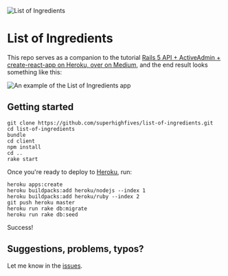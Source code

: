 ![List of Ingredients](https://i.imgur.com/30bgJWe.png)

# List of Ingredients

This repo serves as a companion to the tutorial [Rails 5 API + ActiveAdmin + create-react-app on Heroku, over on Medium](https://medium.com/superhighfives/), and the end result looks something like this:

![An example of the List of Ingredients app](http://i.imgur.com/as3HMYP.png)

## Getting started

``` shell
git clone https://github.com/superhighfives/list-of-ingredients.git
cd list-of-ingredients
bundle
cd client
npm install
cd ..
rake start
```

Once you're ready to deploy to [Heroku](https://surge.sh), run:

``` shell
heroku apps:create
heroku buildpacks:add heroku/nodejs --index 1
heroku buildpacks:add heroku/ruby --index 2
git push heroku master
heroku run rake db:migrate
heroku run rake db:seed
```

Success!

## Suggestions, problems, typos?

Let me know in the [issues](https://github.com/superhighfives/list-of-ingredients/issues).
